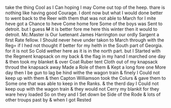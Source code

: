take the thing Cool as I Can hoping I may Come out top of the heep. thare is nothing like having good Courage. I dont now but what I would done better to went back to the Reer with them that was not able to March for I mite heve got a Chance to heve Come home fore Some of the boys was Sent to detroit. but I guess ~~M~~ it is better fore me here this winter then it would to detroit. Mc.Master is Our luetenant James Harrington our ordly Sargent a first Rate fellow. I Should never heve under takon to March through with the Reg= if I hed not thought if better for my helth in the South part of Georgia. for it is not So Cold wether here as it is in the north part. but I Started with the Regment knapsack on my back & the flag in my hand I marched one day & then took my blanket & over Coat Ruber tent Cloth out of my knapsack throud the knapsack away Made a Role of them & Kept a long fore one More day then I be gun to lag be hind withe the wagon train & finely I Could not keep up with them & then Capton Williamson took the Colurs & gave them to Some one that was able to keep in the Ranks. & the therd day I Could not keep oup with the wagon train & they would not Cerry my blankit for they ware hevy loaded So on they and I Set down be Side of the Rode & lots of other troups past by & when I got Rested